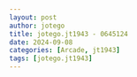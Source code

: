 ```yaml
---
layout: post
author: jotego
title: jotego.jt1943 - 0645124
date: 2024-09-08
categories: [Arcade, jt1943]
tags: [jotego.jt1943]
---
```


